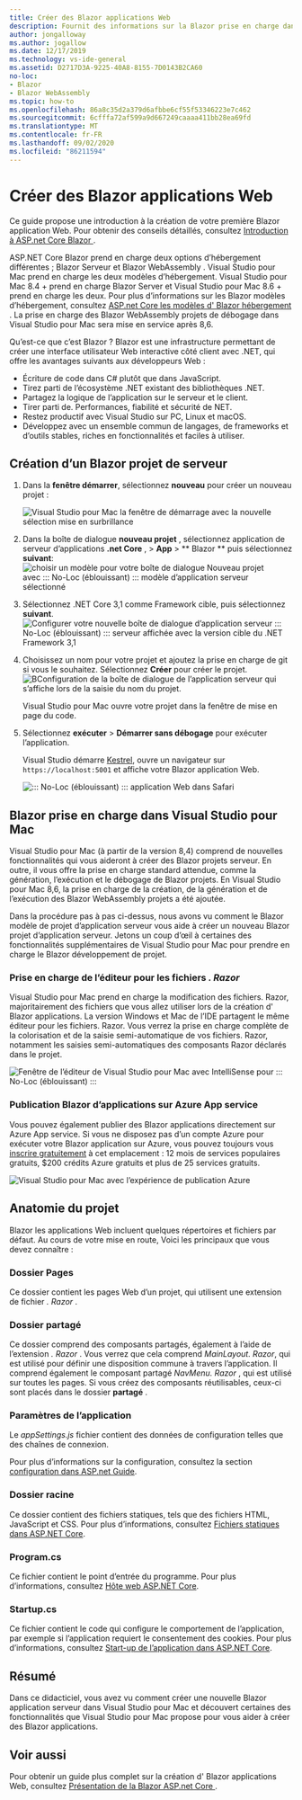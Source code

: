 ```yaml
---
title: Créer des Blazor applications Web
description: Fournit des informations sur la Blazor prise en charge dans les applications ASP.net core dans Visual Studio pour Mac.
author: jongalloway
ms.author: jogallow
ms.date: 12/17/2019
ms.technology: vs-ide-general
ms.assetid: D2717D3A-9225-40A8-8155-7D0143B2CA60
no-loc:
- Blazor
- Blazor WebAssembly
ms.topic: how-to
ms.openlocfilehash: 86a8c35d2a379d6afbbe6cf55f53346223e7c462
ms.sourcegitcommit: 6cfffa72af599a9d667249caaaa411bb28ea69fd
ms.translationtype: MT
ms.contentlocale: fr-FR
ms.lasthandoff: 09/02/2020
ms.locfileid: "86211594"
---
```

# <a name="create-no-locblazor-web-apps"></a>Créer des Blazor applications Web

Ce guide propose une introduction à la création de votre première Blazor application Web. Pour obtenir des conseils détaillés, consultez [Introduction à ASP.net Core Blazor ](/aspnet/core/blazor/index).

ASP.NET Core Blazor prend en charge deux options d’hébergement différentes ; Blazor Serveur et Blazor WebAssembly . Visual Studio pour Mac prend en charge les deux modèles d’hébergement. Visual Studio pour Mac 8.4 + prend en charge Blazor Server et Visual Studio pour Mac 8.6 + prend en charge les deux. Pour plus d’informations sur les Blazor modèles d’hébergement, consultez [ASP.net Core les modèles d' Blazor hébergement ](https://docs.microsoft.com/aspnet/core/blazor/hosting-models?view=aspnetcore-3.1). La prise en charge des Blazor WebAssembly projets de débogage dans Visual Studio pour Mac sera mise en service après 8,6.

Qu’est-ce que c’est Blazor ? Blazor est une infrastructure permettant de créer une interface utilisateur Web interactive côté client avec .NET, qui offre les avantages suivants aux développeurs Web :

* Écriture de code dans C# plutôt que dans JavaScript.
* Tirez parti de l’écosystème .NET existant des bibliothèques .NET.
* Partagez la logique de l’application sur le serveur et le client.
* Tirer parti de. Performances, fiabilité et sécurité de NET.
* Restez productif avec Visual Studio sur PC, Linux et macOS.
* Développez avec un ensemble commun de langages, de frameworks et d’outils stables, riches en fonctionnalités et faciles à utiliser.

## <a name="creating-a-new-no-locblazor-server-project"></a>Création d’un Blazor projet de serveur

1. Dans la **fenêtre démarrer**, sélectionnez **nouveau** pour créer un nouveau projet :

   ![Visual Studio pour Mac la fenêtre de démarrage avec la nouvelle sélection mise en surbrillance](media/blazor-new-project.png)
1. Dans la boîte de dialogue **nouveau projet** , sélectionnez application de serveur d’applications **.net Core** , > **App** > ** Blazor ** puis sélectionnez **suivant**: ![ choisir un modèle pour votre boîte de dialogue Nouveau projet avec ::: No-Loc (éblouissant) ::: modèle d’application serveur sélectionné](media/blazor-project-template.png)

1. Sélectionnez .NET Core 3,1 comme Framework cible, puis sélectionnez **suivant**. 
   ![Configurer votre nouvelle boîte de dialogue d’application serveur ::: No-Loc (éblouissant) ::: serveur affichée avec la version cible du .NET Framework 3,1](media/blazor-select-target-framework.png)

1. Choisissez un nom pour votre projet et ajoutez la prise en charge de git si vous le souhaitez. Sélectionnez **Créer** pour créer le projet.
   ![BConfiguration de la boîte de dialogue de l’application serveur qui s’affiche lors de la saisie du nom du projet.](media/blazor-name-project.png)

   Visual Studio pour Mac ouvre votre projet dans la fenêtre de mise en page du code.
1. Sélectionnez **exécuter**  >  **Démarrer sans débogage** pour exécuter l’application.

   Visual Studio démarre [Kestrel](/aspnet/core/fundamentals/servers/kestrel), ouvre un navigateur sur `https://localhost:5001` et affiche votre Blazor application Web.

   ![::: No-Loc (éblouissant) ::: application Web dans Safari](media/blazor-new-app-in-edge.png)

## <a name="no-locblazor-support-in-visual-studio-for-mac"></a>Blazor prise en charge dans Visual Studio pour Mac

Visual Studio pour Mac (à partir de la version 8,4) comprend de nouvelles fonctionnalités qui vous aideront à créer des Blazor projets serveur. En outre, il vous offre la prise en charge standard attendue, comme la génération, l’exécution et le débogage de Blazor projets. En Visual Studio pour Mac 8,6, la prise en charge de la création, de la génération et de l’exécution des Blazor WebAssembly projets a été ajoutée.

Dans la procédure pas à pas ci-dessus, nous avons vu comment le Blazor modèle de projet d’application serveur vous aide à créer un nouveau Blazor projet d’application serveur. Jetons un coup d’œil à certaines des fonctionnalités supplémentaires de Visual Studio pour Mac pour prendre en charge le Blazor développement de projet.

### <a name="editor-support-for-razor-files"></a>Prise en charge de l’éditeur pour les fichiers *. Razor*
Visual Studio pour Mac prend en charge la modification des fichiers. Razor, majoritairement des fichiers que vous allez utiliser lors de la création d' Blazor applications. La version Windows et Mac de l’IDE partagent le même éditeur pour les fichiers. Razor. Vous verrez la prise en charge complète de la colorisation et de la saisie semi-automatique de vos fichiers. Razor, notamment les saisies semi-automatiques des composants Razor déclarés dans le projet.

![Fenêtre de l’éditeur de Visual Studio pour Mac avec IntelliSense pour ::: No-Loc (éblouissant) :::](media/blazor-intellisense.png)

### <a name="publishing-no-locblazor-applications-to-azure-app-service"></a>Publication Blazor d’applications sur Azure App service
Vous pouvez également publier des Blazor applications directement sur Azure App service. Si vous ne disposez pas d’un compte Azure pour exécuter votre Blazor application sur Azure, vous pouvez toujours vous [inscrire gratuitement](https://azure.microsoft.com/free) à cet emplacement : 12 mois de services populaires gratuits, $200 crédits Azure gratuits et plus de 25 services gratuits.

![Visual Studio pour Mac avec l’expérience de publication Azure](media/blazor-azure-publish.png)

## <a name="project-anatomy"></a>Anatomie du projet

Blazor les applications Web incluent quelques répertoires et fichiers par défaut. Au cours de votre mise en route, Voici les principaux que vous devez connaître :

### <a name="pages-folder"></a>Dossier Pages

Ce dossier contient les pages Web d’un projet, qui utilisent une extension de fichier *. Razor* .

### <a name="shared-folder"></a>Dossier partagé

Ce dossier comprend des composants partagés, également à l’aide de l’extension *. Razor* . Vous verrez que cela comprend *MainLayout. Razor*, qui est utilisé pour définir une disposition commune à travers l’application. Il comprend également le composant partagé *NavMenu. Razor* , qui est utilisé sur toutes les pages. Si vous créez des composants réutilisables, ceux-ci sont placés dans le dossier **partagé** .

### <a name="app-settings"></a>Paramètres de l’application

Le *appSettings.js* fichier contient des données de configuration telles que des chaînes de connexion.

Pour plus d’informations sur la configuration, consultez la section [configuration dans ASP.net Guide](/aspnet/core/fundamentals/configuration/index).

### <a name="wwwroot-folder"></a>Dossier racine

Ce dossier contient des fichiers statiques, tels que des fichiers HTML, JavaScript et CSS. Pour plus d’informations, consultez [Fichiers statiques dans ASP.NET Core](/aspnet/core/fundamentals/static-files).

### <a name="programcs"></a>Program.cs

Ce fichier contient le point d’entrée du programme. Pour plus d’informations, consultez [Hôte web ASP.NET Core](/aspnet/core/fundamentals/host/web-host).

### <a name="startupcs"></a>Startup.cs

Ce fichier contient le code qui configure le comportement de l’application, par exemple si l’application requiert le consentement des cookies. Pour plus d’informations, consultez [Start-up de l’application dans ASP.NET Core](/aspnet/core/fundamentals/startup).

## <a name="summary"></a>Résumé
Dans ce didacticiel, vous avez vu comment créer une nouvelle Blazor application serveur dans Visual Studio pour Mac et découvert certaines des fonctionnalités que Visual Studio pour Mac propose pour vous aider à créer des Blazor applications.

## <a name="see-also"></a>Voir aussi

Pour obtenir un guide plus complet sur la création d' Blazor applications Web, consultez [Présentation de la Blazor ASP.net Core ](/aspnet/core/blazor/index).
